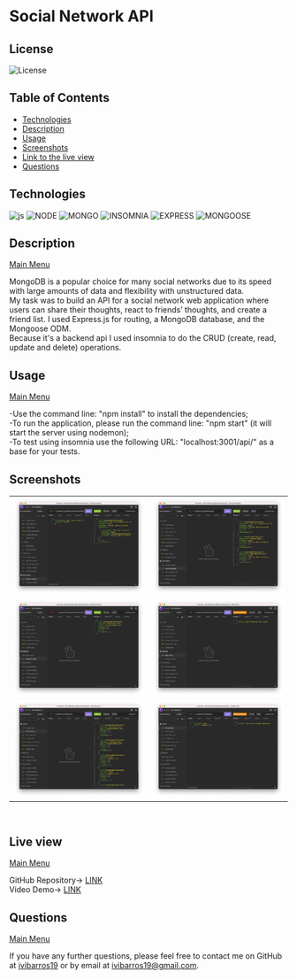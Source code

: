 <a name='home'></a>
# Social Network API

## License

  ![License](https://img.shields.io/badge/License-MIT-blue)
  <br>
  
  <a name='tech'></a>  
  
  <h2>Table of Contents</h2>
  
  * [Technologies](#tech)
  * [Description](#description)
  * [Usage](#usage)
  * [Screenshots](#scrs)
  * [Link to the live view](#live)
  * [Questions](#questions)


  <a name='tech'></a>
## Technologies
  ![js](https://img.shields.io/badge/JS-JavaScript-red) ![NODE](https://img.shields.io/badge/npm-Node.js-lightgrey) ![MONGO](https://img.shields.io/badge/%F0%9F%8D%83%20-MongoDB-green) ![INSOMNIA](https://img.shields.io/badge/%F0%9F%8C%99-Insomnia-yellow) ![EXPRESS](https://img.shields.io/badge/-Express-9cf) ![MONGOOSE](https://img.shields.io/badge/-Mongoose-9cf)
  
<a name='description'></a>
## Description
[Main Menu](#home)

MongoDB is a popular choice for many social networks due to its speed with large amounts of data and flexibility with unstructured data. <br>
My task was to build an API for a social network web application where users can share their thoughts, react to friends’ thoughts, and create a friend list. I used Express.js for routing, a MongoDB database, and the Mongoose ODM.<br>
Because it's a backend api I used insomnia to do the CRUD (create, read, update and delete) operations.


<a name='usage'></a>
## Usage

[Main Menu](#home)
  
-Use the command line: "npm install" to install the dependencies;<br>
-To run the application, please run the command line: "npm start" (it will start the server using nodemon);<br>
-To test using insomnia use the following URL: "localhost:3001/api/" as a base for your tests.



 
<a name='scrs'></a>
## Screenshots<br>
<table>
  <tr>
    <td><img src="img/screenshot1.png" target="blank" width=300px></td>
    <td><img src="img/screenshot2.png" target="blank" width=300px></td>

  </tr>
  <tr>
    <td><img src="img/screenshot3.png" target="blank" width=300px></td>
    <td><img src="img/screenshot4.png" target="blank" width=300px></td>

  </tr>
  <tr>
    <td><img src="img/screenshot5.png" target="blank" width=300px></td>
    <td><img src="img/screenshot6.png" target="blank" width=300px></td>

  </tr>
  </table>
<br>
<a name='live'></a>

## Live view
[Main Menu](#home)

GitHub Repository-> <a href="https://github.com/ibarros19/SocNetApi" target="_blank">LINK</a> 
<br>
Video Demo-> <a href="https://www.youtube.com/watch?v=19cKJxWWHZU" target="_blank">LINK</a> 
<a name='questions'></a>

## Questions
[Main Menu](#home)

If you have any further questions, please feel free to contact me on GitHub at [ivibarros19](https://github.com/ivibarros19) or by email at [ivibarros19@gmail.com](ivibarros19@gmail.com).

